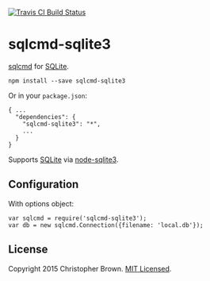 [![Travis CI Build Status](https://travis-ci.org/chbrown/sqlcmd-sqlite3.svg)](https://travis-ci.org/chbrown/sqlcmd-sqlite3)

# sqlcmd-sqlite3

[sqlcmd](https://github.com/chbrown/sqlcmd) for [SQLite](https://www.sqlite.org/index.html).

    npm install --save sqlcmd-sqlite3

Or in your `package.json`:

    { ...
      "dependencies": {
        "sqlcmd-sqlite3": "*",
        ...
      }
    }

Supports [SQLite](https://www.sqlite.org/index.html) via [node-sqlite3](https://github.com/mapbox/node-sqlite3).


## Configuration

With options object:

    var sqlcmd = require('sqlcmd-sqlite3');
    var db = new sqlcmd.Connection({filename: 'local.db'});


## License

Copyright 2015 Christopher Brown. [MIT Licensed](http://opensource.org/licenses/MIT).
